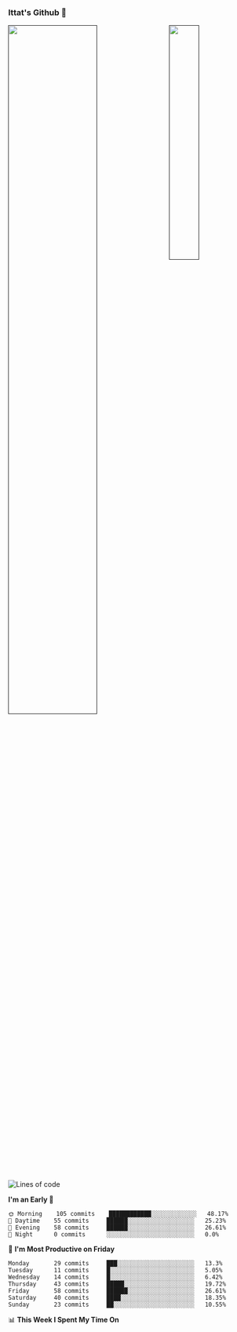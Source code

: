 ### Ittat's Github 👋

<a href="">
  <img align="center" src="https://github-readme-stats.vercel.app/api?username=ittat&hide_border=true&show_icons=true&count_private=true&theme=graywhite"  width="60%"/>
</a>

<a href="">
  <img align="right" src="https://github-readme-stats.vercel.app/api/top-langs/?username=ittat&hide_border=true&theme=graywhite"  width="35%" />
</a>


<!--START_SECTION:waka-->
![Lines of code](https://img.shields.io/badge/From%20Hello%20World%20I%27ve%20Written-56.5%20million%20lines%20of%20code-blue)

**I'm an Early 🐤** 

```text
🌞 Morning    105 commits    ████████████░░░░░░░░░░░░░   48.17% 
🌆 Daytime    55 commits     ██████░░░░░░░░░░░░░░░░░░░   25.23% 
🌃 Evening    58 commits     ██████░░░░░░░░░░░░░░░░░░░   26.61% 
🌙 Night      0 commits      ░░░░░░░░░░░░░░░░░░░░░░░░░   0.0%

```
📅 **I'm Most Productive on Friday** 

```text
Monday       29 commits     ███░░░░░░░░░░░░░░░░░░░░░░   13.3% 
Tuesday      11 commits     █░░░░░░░░░░░░░░░░░░░░░░░░   5.05% 
Wednesday    14 commits     █░░░░░░░░░░░░░░░░░░░░░░░░   6.42% 
Thursday     43 commits     █████░░░░░░░░░░░░░░░░░░░░   19.72% 
Friday       58 commits     ██████░░░░░░░░░░░░░░░░░░░   26.61% 
Saturday     40 commits     ████░░░░░░░░░░░░░░░░░░░░░   18.35% 
Sunday       23 commits     ██░░░░░░░░░░░░░░░░░░░░░░░   10.55%

```


📊 **This Week I Spent My Time On** 

```text
```


<!--END_SECTION:waka-->



<!--
**ittat/ittat** is a ✨ _special_ ✨ repository because its `README.md` (this file) appears on your GitHub profile.

Here are some ideas to get you started:

- 🔭 I’m currently working on ...
- 🌱 I’m currently learning ...
- 👯 I’m looking to collaborate on ...
- 🤔 I’m looking for help with ...
- 💬 Ask me about ...
- 📫 How to reach me: ...
- 😄 Pronouns: ...
- ⚡ Fun fact: ...

    technologies: {
        mobileApp: ["Android App"],
        frontEnd: {
            js: ["Vue", "Nuxt"],
            css: ["materialize", "vuetify", "bootstrap"]
        },
        backEnd: {
            js: ["node", "express", "SuiteScript"],
            python: ["flask"]
        },
        devOps: ["AWS", "Docker🐳", "Route53", "Nginx"],
        databases: ["mongo", "MySql", "sqlite"],
        misc: ["Firebase", "Socket.IO", "selenium", "open-cv", "php", "SuiteApp"]
    },
-->
